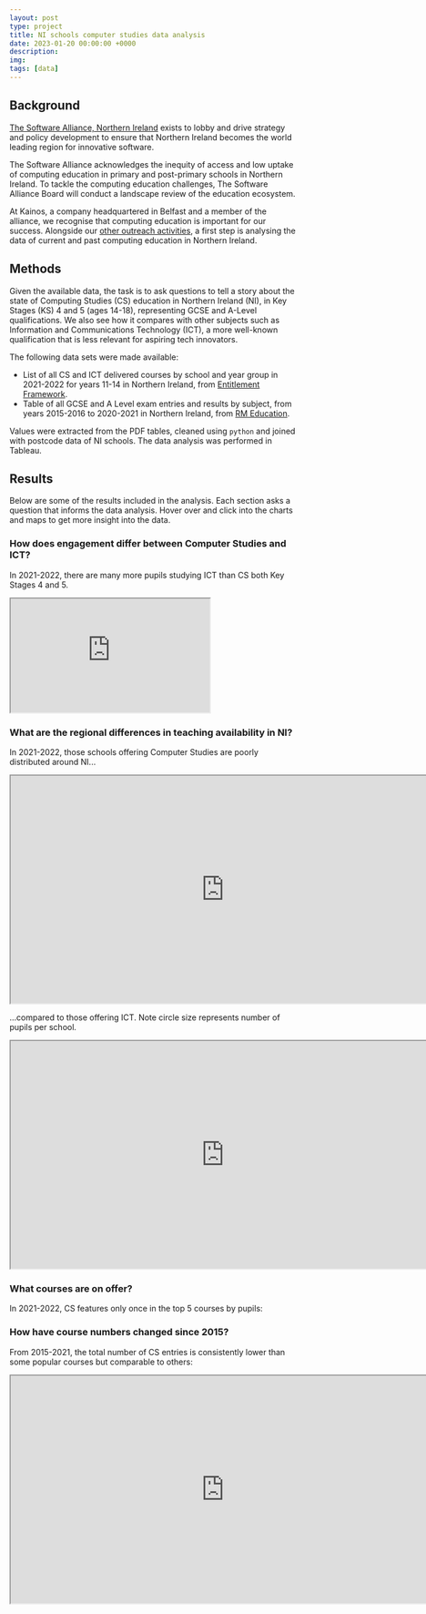 ```yaml
---
layout: post
type: project
title: NI schools computer studies data analysis
date: 2023-01-20 00:00:00 +0000
description: 
img: 
tags: [data] 
---
```


## Background

[The Software Alliance, Northern Ireland](https://softwarealliancenorthernirelan.godaddysites.com/about) exists to lobby and drive strategy and policy development to ensure that Northern Ireland becomes the world leading region for innovative software.  

The Software Alliance acknowledges the inequity of access and low uptake of computing education in primary and post-primary schools in Northern Ireland. To tackle the computing education challenges, The Software Alliance Board will conduct a landscape review of the education ecosystem.  

At Kainos, a company headquartered in Belfast and a member of the alliance, we recognise that computing education is important for our success. Alongside our [other outreach activities](https://www.kainos.com/insights/news/kainos-tech-outreach-programme-receives-highly-commended-honour-responsible-business-awards), a first step is analysing the data of current and past computing education in Northern Ireland.

## Methods

Given the available data, the task is to ask questions to tell a story about the state of Computing Studies (CS) education in Northern Ireland (NI), in Key Stages (KS) 4 and 5 (ages 14-18), representing GCSE and A-Level qualifications. We also see how it compares with other subjects such as Information and Communications Technology (ICT), a more well-known qualification that is less relevant for aspiring tech innovators.

The following data sets were made available:

- List of all CS and ICT delivered courses by school and year group in 2021-2022 for years 11-14 in Northern Ireland, from [Entitlement Framework](https://www.education-ni.gov.uk/articles/entitlement-framework).
- Table of all GCSE and A Level exam entries and results by subject, from years 2015-2016 to 2020-2021 in Northern Ireland, from [RM Education](https://www.rm.com/).

Values were extracted from the PDF tables, cleaned using `python` and joined with postcode data of NI schools. The data analysis was performed in Tableau.

## Results

Below are some of the results included in the analysis. Each section asks a question that informs the data analysis. Hover over and click into the charts and maps to get more insight into the data.

### How does engagement differ between Computer Studies and ICT?

In 2021-2022, there are many more pupils studying ICT than CS both Key Stages 4 and 5.

<iframe
  src="https://andrewwango.github.io/assets/html/ni_outreach/Total_Pupils.html"
  style="width:350px;height:200px"
></iframe>

### What are the regional differences in teaching availability in NI?

In 2021-2022, those schools offering Computer Studies are poorly distributed around NI...

<iframe
  src="https://andrewwango.github.io/assets/html/ni_outreach/Map_CS.html"
  style="width:750px;height:400px"
></iframe>

...compared to those offering ICT. Note circle size represents number of pupils per school.

<iframe
  src="https://andrewwango.github.io/assets/html/ni_outreach/Map_ICT.html"
  style="width:750px;height:400px"
></iframe>



### What courses are on offer?

In 2021-2022, CS features only once in the top 5 courses by pupils:



### How have course numbers changed since 2015?

From 2015-2021, the total number of CS entries is consistently lower than some popular courses but comparable to others:

<iframe
  src="https://andrewwango.github.io/assets/html/ni_outreach/History.html"
  style="width:750px;height:400px"
></iframe>

